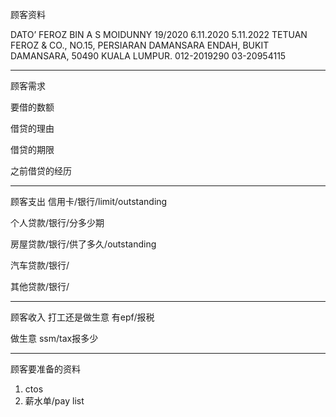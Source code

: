 顾客资料

DATO’ FEROZ BIN A S MOIDUNNY 19/2020 6.11.2020 5.11.2022 TETUAN FEROZ & CO., NO.15, PERSIARAN DAMANSARA ENDAH, BUKIT DAMANSARA, 50490 KUALA LUMPUR. 012-2019290 03-20954115

-----------------
顾客需求


要借的数额

借贷的理由

借贷的期限

之前借贷的经历


--------------
顾客支出
信用卡/银行/limit/outstanding


个人贷款/银行/分多少期

房屋贷款/银行/供了多久/outstanding

汽车贷款/银行/


其他贷款/银行/

-----------
顾客收入
打工还是做生意
有epf/报税

做生意 ssm/tax报多少

-------
顾客要准备的资料
1. ctos
2. 薪水单/pay list




